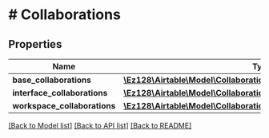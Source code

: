 # # Collaborations

## Properties

Name | Type | Description | Notes
------------ | ------------- | ------------- | -------------
**base_collaborations** | [**\Ez128\Airtable\Model\CollaborationsBaseCollaborationsInner[]**](CollaborationsBaseCollaborationsInner.md) |  |
**interface_collaborations** | [**\Ez128\Airtable\Model\CollaborationsInterfaceCollaborationsInner[]**](CollaborationsInterfaceCollaborationsInner.md) |  |
**workspace_collaborations** | [**\Ez128\Airtable\Model\CollaborationsWorkspaceCollaborationsInner[]**](CollaborationsWorkspaceCollaborationsInner.md) |  |

[[Back to Model list]](../../README.md#models) [[Back to API list]](../../README.md#endpoints) [[Back to README]](../../README.md)
